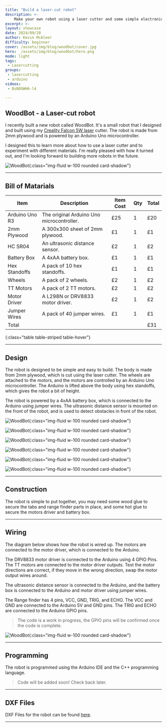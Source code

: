 ```yaml
---
title: "Build a laser-cut robot"
description: >-
    Make your own robot using a laser cutter and some simple electronics.
excerpt: >-
layout: showcase
date: 2024/09/28
author: Kevin McAleer
difficulty: beginner
cover: /assets/img/blog/woodbot/cover.jpg
hero:  /assets/img/blog/woodbot/hero.png
mode: light
tags:
 - Lasercutting
groups:
 - lasercutting
 - arduino
videos:
 - BsNOGWH6-l4

---
```


## WoodBot - a Laser-cut robot

I recently built a new robot called WoodBot. It's a small robot that I designed and built using my [Creality Falcon 5W laser](/blog/robots-and-lasers) cutter. The robot is made from 2mm plywood and is powered by an Arduino Uno microcontroller.

I designed this to learn more about how to use a laser cutter and to experiment with different materials. I'm really pleased with how it turned out, and I'm looking forward to building more robots in the future.

![WoodBot](/assets/img/blog/woodbot/woodbot.jpg){:class="img-fluid w-100 rounded card-shadow"}

---

## Bill of Matarials

Item           | Description                               | Item Cost | Qty | Total
---------------|-------------------------------------------|-----------|-----|------
Arduino Uno R3 | The original Arduino Uno microcontroller. | £25       | 1   | £20
2mm Plywood    | A 300x300 sheet of 2mm plywood.           | £1        | 1   | £1
HC SR04        | An ultrasonic distance sensor.            | £2        | 1   | £2
Battery Box    | A 4xAA battery box.                       | £1        | 1   | £1
Hex Standoffs  | A pack of 10 hex standoffs.               | £1        | 1   | £1
Wheels         | A pack of 2 wheels.                       | £2        | 1   | £2
TT Motors      | A pack of 2 TT motors.                    | £2        | 1   | £2
Motor Driver   | A L298N or DRV8833 motor driver.          | £2        | 1   | £2
Jumper Wires   | A pack of 40 jumper wires.                | £1        | 1   | £1
Total          |                                           |           |     | £31
{:class="table table-striped table-hover"}

---

## Design

The robot is designed to be simple and easy to build. The body is made from 2mm plywood, which is cut using the laser cutter. The wheels are attached to the motors, and the motors are controlled by an Arduino Uno microcontroller. The Arduino is lifted above the body using hex standoffs, which gives the robot a bit of height.

The robot is powered by a 4xAA battery box, which is connected to the Arduino using jumper wires. The ultrasonic distance sensor is mounted on the front of the robot, and is used to detect obstacles in front of the robot.

![WoodBot](/assets/img/blog/woodbot/woodbot01.jpg){:class="img-fluid w-100 rounded card-shadow"}

![WoodBot](/assets/img/blog/woodbot/woodbot02.jpg){:class="img-fluid w-100 rounded card-shadow"}

![WoodBot](/assets/img/blog/woodbot/woodbot03.jpg){:class="img-fluid w-100 rounded card-shadow"}

![WoodBot](/assets/img/blog/woodbot/woodbot05.jpg){:class="img-fluid w-100 rounded card-shadow"}

![WoodBot](/assets/img/blog/woodbot/woodbot06.jpg){:class="img-fluid w-100 rounded card-shadow"}

![WoodBot](/assets/img/blog/woodbot/woodbot07.jpg){:class="img-fluid w-100 rounded card-shadow"}

---

## Construction

The robot is simple to put together, you may need some wood glue to secure the tabs and range finder parts in place, and some hot glue to secure the motors driver and battery box.

---

## Wiring

The diagram below shows how the robot is wired up. The motors are connected to the motor driver, which is connected to the Arduino.

The DRV8833 motor driver is connected to the Arduino using 4 GPIO Pins. The TT motors are connected to the motor driver outputs. Test the motor directions are correct, if they move in the wrong direction, swap the motor output wires around.

The ultrasonic distance sensor is connected to the Arduino, and the battery box is connected to the Arduino and motor driver using jumper wires.

The Range finder has 4 pins, VCC, GND, TRIG, and ECHO. The VCC and GND are connected to the Arduino 5V and GND pins. The TRIG and ECHO are connected to the Arduino GPIO pins.

> The code is a work in progress, the GPIO pins will be confirmed once the code is complete.

![WoodBot](/assets/img/blog/woodbot/woodbot04.jpg){:class="img-fluid w-100 rounded card-shadow"}

---

## Programming

The robot is programmed using the Arduino IDE and the C++ programming language.

> Code will be added soon! Check back later.

---

## DXF Files

DXF Files for the robot can be found [here](/assets/img/blog/woodbot/woodbot.dxf).

---
